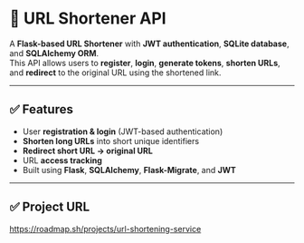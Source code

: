 # 🔗 URL Shortener API

A **Flask-based URL Shortener** with **JWT authentication**, **SQLite database**, and **SQLAlchemy ORM**.  
This API allows users to **register**, **login**, **generate tokens**, **shorten URLs**, and **redirect** to the original URL using the shortened link.

---

## ✅ Features
- User **registration & login** (JWT-based authentication)
- **Shorten long URLs** into short unique identifiers
- **Redirect short URL → original URL**
- URL **access tracking**
- Built using **Flask**, **SQLAlchemy**, **Flask-Migrate**, and **JWT**


---

## ✅ Project URL

https://roadmap.sh/projects/url-shortening-service

